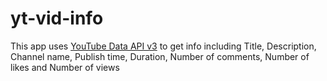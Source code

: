 # yt-vid-info
This app uses  [YouTube Data API v3](https://console.cloud.google.com/apis/library/youtube.googleapis.com?project=youtube-video-name-350618) to get info including Title, Description, Channel name, Publish time, Duration, Number of comments, Number of likes and Number of views
